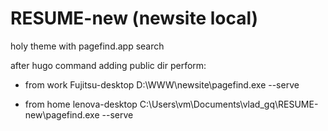 # RESUME-new (newsite local)
holy theme with pagefind.app search

after hugo command adding public dir perform:
- from work Fujitsu-desktop
D:\WWW\newsite\pagefind.exe --serve

- from home lenova-desktop
C:\Users\vm\Documents\vlad_gq\RESUME-new\pagefind.exe --serve
